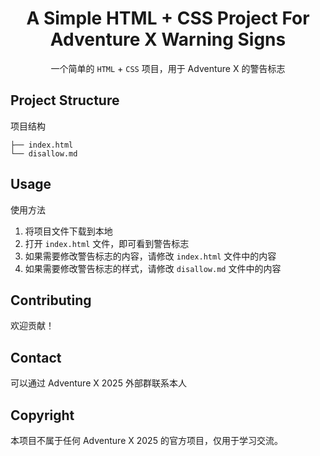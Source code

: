<div align="center">

# A Simple HTML + CSS Project For Adventure X Warning Signs

一个简单的 ``HTML`` + ``CSS`` 项目，用于 Adventure X 的警告标志
</div>

## Project Structure

项目结构

```
├── index.html
└── disallow.md
```

## Usage

使用方法

1. 将项目文件下载到本地
2. 打开 `index.html` 文件，即可看到警告标志
3. 如果需要修改警告标志的内容，请修改 `index.html` 文件中的内容
4. 如果需要修改警告标志的样式，请修改 `disallow.md` 文件中的内容

## Contributing

欢迎贡献！

## Contact

可以通过 Adventure X 2025 外部群联系本人

## Copyright

本项目不属于任何 Adventure X 2025 的官方项目，仅用于学习交流。

